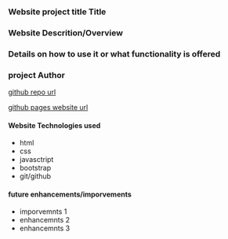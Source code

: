 ### Website project title Title 

### Website Descrition/Overview   

### Details on how to use it or what functionality is offered

### project Author

[github repo url](http://)

[github pages website url](http://)

#### Website Technologies used
- html
- css
- javasctript
- bootstrap
- git/github 

#### future enhancements/imporvements 
- imporvemnts 1
- enhancemnts 2
- enhancemnts 3

